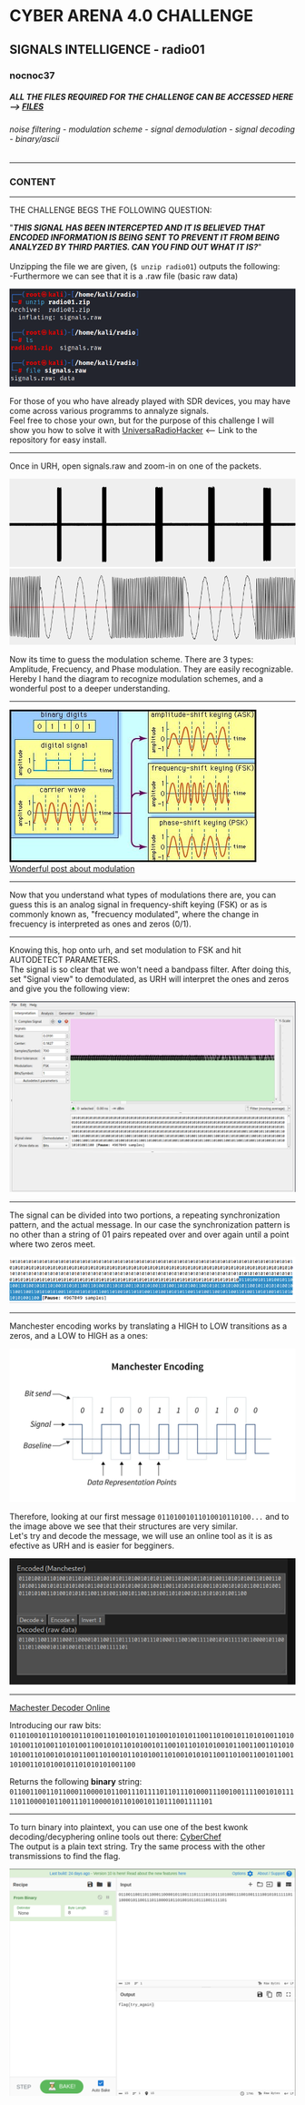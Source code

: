 # CYBER ARENA 4.0 CHALLENGE
## SIGNALS INTELLIGENCE - radio01
### nocnoc37
##### ALL THE FILES REQUIRED FOR THE CHALLENGE CAN BE ACCESSED HERE --> [FILES](https://github.com/1ocho3/CyberArena4.0/tree/main/radio01/CTF-Files)
###### noise filtering - modulation scheme - signal demodulation - signal decoding - binary/ascii
---
### CONTENT
---  
THE CHALLENGE BEGS THE FOLLOWING QUESTION:  

"***THIS SIGNAL HAS BEEN INTERCEPTED AND IT IS BELIEVED THAT ENCODED INFORMATION IS BEING SENT TO PREVENT IT FROM BEING ANALYZED BY THIRD PARTIES. CAN YOU FIND OUT WHAT IT IS?***"  
<br>
Unzipping the file we are given, (```$ unzip radio01```) outputs the following:  
-Furthermore we can see that it is a .raw file (basic raw data)  

![screenshot showing various command line inputs: 1st unzip radio01 2nd ls: radio01 ](https://github.com/1ocho3/CyberArena4.0/blob/main/radio01/readme-required/content-initial-approach-terminal.png?raw=true)  

For those of you who have already played with SDR devices, you may have come across various programms to annalyze signals.  
Feel free to chose your own, but for the purpose of this challenge I will show you how to solve it with [UniversaRadioHacker](https://github.com/jopohl/urh) <-- Link to the repository for easy install.  

---   
Once in URH, open signals.raw and zoom-in on one of the packets.  

![signal1](https://github.com/1ocho3/CyberArena4.0/blob/main/radio01/readme-required/signal1.png?raw=true)  
![signal1zoomed](https://github.com/1ocho3/CyberArena4.0/blob/main/radio01/readme-required/signal1zoomed.png?raw=true)

Now its time to guess the modulation scheme. There are 3 types: Amplitude, Frecuency, and Phase modulation. 
They are easily recognizable. Hereby I hand the diagram to recognize modulation schemes, and a wonderful post to a deeper understanding.  

---
![modulation scheme](https://github.com/1ocho3/CyberArena4.0/blob/main/radio01/readme-required/modulation-scheme.jpg?raw=true)  
[Wonderful post about modulation](https://documentation.meraki.com/MR/Wi-Fi_Basics_and_Best_Practices/Wireless_Fundamentals%3A_Modulation)  

---

Now that you understand what types of modulations there are, you can guess this is an analog signal in frequency-shift keying (FSK) or as is commonly known as, "frecuency modulated", where the change in frecuency is interpreted as ones and zeros (0/1).

---

Knowing this, hop onto urh, and set modulation to FSK and hit AUTODETECT PARAMETERS.  
The signal is so clear that we won't need a bandpass filter.
After doing this, set "Signal view" to demodulated, as URH will interpret the ones and zeros and give you the following view:  

![signal1 demodulated view](https://github.com/1ocho3/CyberArena4.0/blob/main/radio01/readme-required/signal1%20demodulated%20view.png?raw=true)
  
---
The signal can be divided into two portions, a repeating synchronization pattern, and the actual message.
In our case the synchronization pattern is no other than a string of 01 pairs repeated over and over again until a point where two zeros meet.  

![singal1-separated](https://github.com/1ocho3/CyberArena4.0/blob/main/radio01/readme-required/signal1-message-separated.png?raw=true)  

---
Manchester encoding works by translating a HIGH to LOW transitions as a zeros, and a LOW to HIGH as a ones:  

![manchester encoding scheme](https://github.com/1ocho3/CyberArena4.0/blob/main/radio01/readme-required/manchester-encoding-scheme.png?raw=true)

Therefore, looking at our first message `01101001011010010110100...` and to the image above we see that their structures are very similar.  
Let's try and decode the message, we will use an online tool as it is as efective as URH and is easier for begginers.  

![manchester-decoder-online](https://github.com/1ocho3/CyberArena4.0/blob/main/radio01/readme-required/manchester-decoded.png?raw=true)  

---
[Machester Decoder Online](https://eleif.net/manchester.html)  

Introducing our raw bits:  `0110100101101001011010011010010101101001010101100110100101101010011010101001101001101010011001010110101001011001011010101001011001100110101010100110100101010110011010010110101001101001010101100110100110010110011010011010100101101010101001100`  

Returns the following __binary__ string:  
`011001100110110001100001011001110111101101110100011100100111100101011111011000010110011101100001011010010110111001111101`  

---
To turn binary into plaintext, you can use one of the best kwonk decoding/decyphering online tools out there: [CyberChef](https://gchq.github.io/CyberChef/)  
The output is a plain text string. Try the same process with the other transmissions to find the flag.

![nottheflag](https://github.com/1ocho3/CyberArena4.0/blob/main/radio01/readme-required/not-the-flag-keep-trying.png?raw=true)
